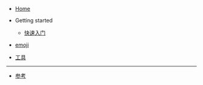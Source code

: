 <!-- 左侧目录 -->

- [Home](./)

- Getting started

  - [快速入门](quick-start.md)

- [emoji](emoji-list.md)
- [工具](docs/tools/tool_readme.md)
---

- [参考](reference-resources.md)